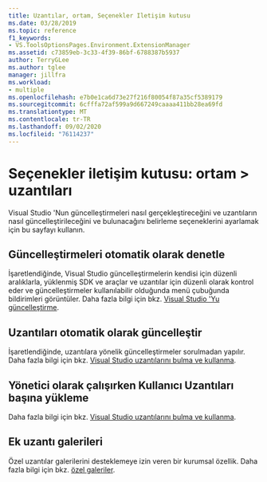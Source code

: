 ```yaml
---
title: Uzantılar, ortam, Seçenekler Iletişim kutusu
ms.date: 03/28/2019
ms.topic: reference
f1_keywords:
- VS.ToolsOptionsPages.Environment.ExtensionManager
ms.assetid: c73859eb-3c33-4f39-86bf-6788387b5937
author: TerryGLee
ms.author: tglee
manager: jillfra
ms.workload:
- multiple
ms.openlocfilehash: e7b0e1ca6d73e27f216f80054f87a35cf5389179
ms.sourcegitcommit: 6cfffa72af599a9d667249caaaa411bb28ea69fd
ms.translationtype: MT
ms.contentlocale: tr-TR
ms.lasthandoff: 09/02/2020
ms.locfileid: "76114237"
---
```

# <a name="options-dialog-box-environment--extensions"></a>Seçenekler iletişim kutusu: ortam \> uzantıları

Visual Studio 'Nun güncelleştirmeleri nasıl gerçekleştireceğini ve uzantıların nasıl güncelleştirileceğini ve bulunacağını belirleme seçeneklerini ayarlamak için bu sayfayı kullanın.

## <a name="automatically-check-for-updates"></a>Güncelleştirmeleri otomatik olarak denetle

İşaretlendiğinde, Visual Studio güncelleştirmelerin kendisi için düzenli aralıklarla, yüklenmiş SDK ve araçlar ve uzantılar için düzenli olarak kontrol eder ve güncelleştirmeler kullanılabilir olduğunda menü çubuğunda bildirimleri görüntüler. Daha fazla bilgi için bkz. [Visual Studio 'Yu güncelleştirme](../../install/update-visual-studio.md).

## <a name="automatically-update-extensions"></a>Uzantıları otomatik olarak güncelleştir

İşaretlendiğinde, uzantılara yönelik güncelleştirmeler sorulmadan yapılır. Daha fazla bilgi için bkz. [Visual Studio uzantılarını bulma ve kullanma](../../ide/finding-and-using-visual-studio-extensions.md).

## <a name="load-per-user-extensions-when-running-as-administrator"></a>Yönetici olarak çalışırken Kullanıcı Uzantıları başına yükleme

Daha fazla bilgi için bkz. [Visual Studio uzantılarını bulma ve kullanma](../../ide/finding-and-using-visual-studio-extensions.md).

## <a name="additional-extension-galleries"></a>Ek uzantı galerileri

Özel uzantılar galerilerini desteklemeye izin veren bir kurumsal özellik. Daha fazla bilgi için bkz. [özel galeriler](../../extensibility/private-galleries.md).
